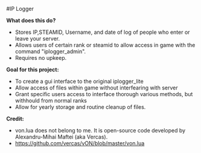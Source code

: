 #IP Logger

**What does this do?**
  * Stores IP,STEAMID, Username, and date of log of people who enter or leave your server.
  * Allows users of certain rank or steamid to allow access in game with the command "iplogger_admin".
  * Requires no upkeep.

**Goal for this project:**
  * To create a gui interface to the original iplogger_lite
  * Allow access of files within game without interfearing with server
  * Grant specific users access to interface thorough various methods, but withhould from normal ranks
  * Allow for yearly storage and routine cleanup of files.

**Credit:**
  * von.lua does not belong to me. It is open-source code developed by Alexandru-Mihai Maftei (aka Vercas). 
  * https://github.com/vercas/vON/blob/master/von.lua

